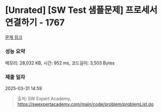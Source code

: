# [Unrated] [SW Test 샘플문제] 프로세서 연결하기 - 1767 

[문제 링크](https://swexpertacademy.com/main/code/problem/problemDetail.do?contestProbId=AV4suNtaXFEDFAUf) 

### 성능 요약

메모리: 28,032 KB, 시간: 952 ms, 코드길이: 3,503 Bytes

### 제출 일자

2025-03-31 14:59



> 출처: SW Expert Academy, https://swexpertacademy.com/main/code/problem/problemList.do